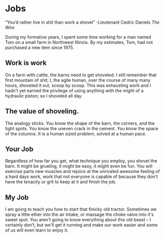 # Jobs
“You’d rather live in shit than work a shovel” -Lieutenant Cedric Daniels *The Wire*

During my formative years, I spent some time working for a man named Tom on a small farm in Northwest Illinois. By my estimates, Tom, had not purchased a new item since 1975.

## Work is work

On a farm with cattle, the barns need to get shoveled. I still remember that first mountain of shit; I, the agile human, over the course of many many hours, shoveled it out, scoop by scoop. This was exhausting work and I hadn't yet earned the privilege of using anything with the might of a hydraulic piston; so I shoveled all day.

## The value of shoveling.

The analogy sticks. You know the shape of the barn, the corners, and the tight spots. You know the uneven crack in the cement. You know the space of the columns. It is a human sized problem, solved at a human pace.

## Your Job

Regardless of how far you get, what technique you employ, you shovel the barn. It might be grueling, it might be easy, it might even be fun. You will exercise parts new muscles and rejoice at the unrivaled awesome feeling of a hard days work, work that not everyone is capable of because they don't have the tenacity or grit to keep at it and finish the job.

## My Job

I am going to teach you how to start that finicky old tractor. Sometimes we spray a little ether into the air intake, or massage the choke valve into it's sweet spot. You aren't going to know everything about this old beast – I certainly don’t, but we'll get it running and make our work easier and some of us will even learn to enjoy it.
